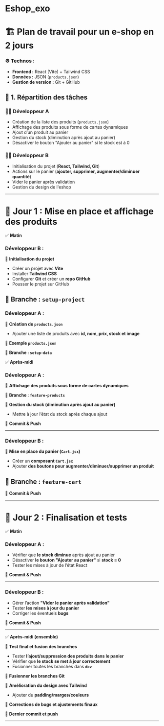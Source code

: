 # Eshop_exo
# 🏗️ **Plan de travail pour un e-shop en 2 jours**

### ⚙️ **Technos :**

- **Frontend :** React (Vite) + Tailwind CSS
- **Données :** JSON (`products.json`)
- **Gestion de version :** Git + GitHub

## 📝 **1. Répartition des tâches**

### 🧑‍💻 **Développeur A**

- Création de la liste des produits (`products.json`)
- Affichage des produits sous forme de cartes dynamiques
- Ajout d’un produit au panier
- Gestion du stock (diminution après ajout au panier)
- Désactiver le bouton "Ajouter au panier" si le stock est à 0

### 🧑‍💻 **Développeur B**

- Initialisation du projet (**React, Tailwind, Git**)
- Actions sur le panier (**ajouter, supprimer, augmenter/diminuer quantité**)
- Vider le panier après validation
- Gestion du design de l'eshop

---

# 📅 **Jour 1 : Mise en place et affichage des produits**

✅ **Matin**

### **Développeur B :**

🔹 **Initialisation du projet**

- Créer un projet avec **Vite**
- Installer **Tailwind CSS**
- Configurer **Git** et créer un **repo GitHub**
- Pousser le projet sur GitHub

📌 **Branche : `setup-project`**
---
### **Développeur A :**

🔹 **Création de `products.json`**

- Ajouter une liste de produits avec **id, nom, prix, stock et image**

📂 **Exemple `products.json`**

📌 **Branche : `setup-data`**

✅ **Après-midi**

### **Développeur A :**

🔹 **Affichage des produits sous forme de cartes dynamiques**

📌 **Branche : `feature-products`**


🔹 **Gestion du stock (diminution après ajout au panier)**

- Mettre à jour l’état du stock après chaque ajout

📌 **Commit & Push**


---

### **Développeur B :**

🔹 **Mise en place du panier (`Cart.jsx`)**

- Créer un **composant `Cart.jsx`**
- Ajouter **des boutons pour augmenter/diminuer/supprimer un produit**

📌 **Branche : `feature-cart`**
-

📌 **Commit & Push**


---

# 📅 **Jour 2 : Finalisation et tests**

✅ **Matin**

### **Développeur A :**

- Vérifier que **le stock diminue** après ajout au panier
- Désactiver **le bouton "Ajouter au panier"** si **stock = 0**
- Tester les mises à jour de l’état React

📌 **Commit & Push**


---

### **Développeur B :**

- Gérer l’action **"Vider le panier après validation"**
- Tester **les mises à jour du panier**
- Corriger les éventuels **bugs**

📌 **Commit & Push**


---

✅ **Après-midi (ensemble)**

🔹 **Test final et fusion des branches**

- Tester **l’ajout/suppression des produits dans le panier**
- Vérifier que **le stock se met à jour correctement**
- Fusionner toutes les branches dans **`dev`**

📌 **Fusionner les branches Git**



🔹 **Amélioration du design avec Tailwind**

- Ajouter du **padding/marges/couleurs**

🔹 **Corrections de bugs et ajustements finaux**

📌 **Dernier commit et push**



---
